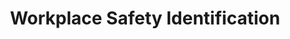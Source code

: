---
title: "Workplace Safety Identification"
permalink: /docs/projects/workplacesafety/
redirect_to: https://azure.github.io/Vision-AI-DevKit-Pages/docs/community_project02
excerpt: "Ensuring workplace safety using Custom Vision ML and Azure services"
header:
  overlay_image: /assets/images/node-graphic.png
  overlay_full: true
  teaser: /assets/images/safety.png
difficulty: EASY
last_modified_at: 2019-09-13
---